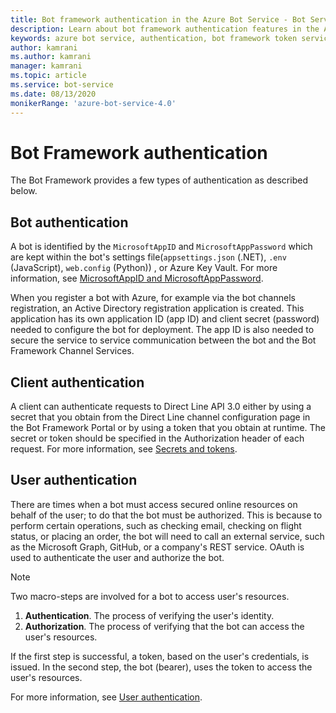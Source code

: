 ```yaml
---
title: Bot framework authentication in the Azure Bot Service - Bot Service
description: Learn about bot framework authentication features in the Azure Bot Service.
keywords: azure bot service, authentication, bot framework token service
author: kamrani
ms.author: kamrani
manager: kamrani
ms.topic: article
ms.service: bot-service
ms.date: 08/13/2020
monikerRange: 'azure-bot-service-4.0'
---
```


# Bot Framework authentication

The Bot Framework provides a few types of authentication as described below.

## Bot authentication

A bot is identified by the `MicrosoftAppID` and `MicrosoftAppPassword` which are kept within the bot's settings file(`appsettings.json` (.NET), `.env` (JavaScript), `web.config` (Python)) , or Azure Key Vault. For more information, see [MicrosoftAppID and MicrosoftAppPassword](~/bot-service-manage-overview.md#microsoftappid-and-microsoftapppassword).

When you register a bot with Azure, for example via the bot channels registration, an Active Directory registration application is created. This application has its own application ID (app ID) and client secret (password) needed to configure the bot for deployment. The app ID is also needed to secure the service to service communication between the bot and the Bot Framework Channel Services.

## Client authentication

A client can authenticate requests to Direct Line API 3.0 either by using a secret that you obtain from the Direct Line channel configuration page in the Bot Framework Portal or by using a token that you obtain at runtime. The secret or token should be specified in the Authorization header of each request. For more information, see [Secrets and tokens](~/rest-api/bot-framework-rest-direct-line-3-0-authentication.md#secrets-and-tokens).

## User authentication

There are times when a bot must access secured online resources on behalf of the user; to do that the bot must be authorized.
This is because to perform certain operations, such as checking email, checking on flight status, or placing an order, the bot will need to call an external service, such as the Microsoft Graph, GitHub, or a company's REST service. OAuth is used to authenticate the user and authorize the bot.
> [!NOTE]
> Two macro-steps are involved for a bot to access user's resources.
>
> 1. **Authentication**. The process of verifying the user's identity.
> 1. **Authorization**. The process of verifying that the bot can access the user's resources.
>
> If the first step is successful, a token, based on the user's credentials, is issued. In the second step, the bot (bearer), uses the token to access the user's resources.

For more information, see [User authentication](bot-builder-concept-authentication.md).